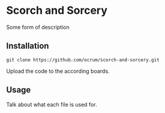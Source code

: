 # Scorch and Sorcery

Some form of description

## Installation

`git clone https://github.com/ocrum/scorch-and-sorcery.git`

Upload the code to the according boards.

## Usage

Talk about what each file is used for.